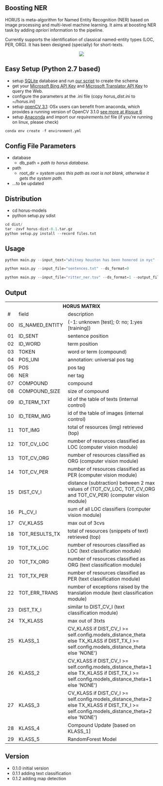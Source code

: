 ## Boosting NER
HORUS is meta-algorithm for Named Entity Recognition (NER) based on image processing and multi-level machine learning. It aims at boosting NER task by adding <i>apriori</i> information to the pipeline. 

Currently supports the identification of classical named-entity types (LOC, PER, ORG). It has been designed (specially) for short-texts.  
<p align="center">
<img src=http://dne5.com/whitney_example_peq.png />
</p>

## Easy Setup (Python 2.7 based)
- setup [SQLite](https://sqlite.org/) database and run [our script](https://github.com/dnes85/horus-models/blob/master/horus/cache/database/horus.db.sql) to create the schema
- get your [Microsoft Bing API Key](https://datamarket.azure.com/dataset/bing/search) and [Microsoft Translator API Key](https://datamarket.azure.com/developer/applications/register) to query the Web.
- configure the parameters at the .ini file (copy _horus_dist.ini_ to _~/horus.ini_)
- setup [openCV 3.1](http://www.pyimagesearch.com/2015/06/22/install-opencv-3-0-and-python-2-7-on-ubuntu/): OSx users can benefit from anaconda, which provides a running version of OpenCV 3.1.0 [see more at #issue 6](https://github.com/dnes85/horus-models/issues/6)
- setup [Anaconda](https://anaconda.org/) and import our _requirements.txt_ file (if you're running on linux, please check) 
```python 
conda env create -f environment.yml 
```

## Config File Parameters
- database
    - db_path = *path to horus database.*
- path 
    - root_dir = *system uses this path as root is not blank, otherwise it gets the system path.*
- ...to be updated

## Distribution
- cd horus-models
- python setup.py sdist

```python
cd dist/
tar -zxvf horus-dist-0.1.tar.gz
python setup.py install --record files.txt
```

## Usage 
```python
python main.py --input_text="whitney houston has been honored in nyc" --ds_format=0 --output_format="csv"

python main.py --input_file="sentences.txt" --ds_format=0

python main.py --input_file="ritter_ner.tsv" --ds_format=1 --output_file="metadata" --output_format="json"
```

## Output
<table>
  <tr>
    <th colspan="3">HORUS MATRIX</th>
  </tr>
  <tr>
    <td>#</td>
    <td>field</td>
    <td>description</td>
  </tr>
  <tr>
    <td>00</td>
    <td>IS_NAMED_ENTITY</td>
    <td>(-1: unknown [test]; 0: no; 1:yes [training])</td>
  </tr>
  <tr>
    <td>01</td>
    <td>ID_SENT</td>
    <td>sentence position</td>
  </tr>
  <tr>
    <td>02</td>
    <td>ID_WORD</td>
    <td>term position</td>
  </tr>
  <tr>
    <td>03</td>
    <td>TOKEN</td>
    <td>word or term (compound)</td>
  </tr>
  <tr>
    <td>04</td>
    <td>POS_UNI</td>
    <td>annotation: universal pos tag</td>
  </tr>
  <tr>
    <td>05</td>
    <td>POS</td>
    <td>pos tag</td>
  </tr>
  <tr>
    <td>06</td>
    <td>NER</td>
    <td>ner tag</td>
  </tr>
  <tr>
    <td>07</td>
    <td>COMPOUND</td>
    <td>compound</td>
  </tr>
  <tr>
    <td>08</td>
    <td>COMPOUND_SIZE</td>
    <td>size of compound</td>
  </tr>
  <tr>
    <td>09</td>
    <td>ID_TERM_TXT</td>
    <td>id of the table of texts (internal control)</td>
  </tr>
  <tr>
    <td>10</td>
    <td>ID_TERM_IMG</td>
    <td>id of the table of images (internal control)</td>
  </tr>
  <tr>
    <td>11</td>
    <td>TOT_IMG</td>
    <td>total of resources (img) retrieved (top)</td>
  </tr>
  <tr>
    <td>12</td>
    <td>TOT_CV_LOC</td>
    <td>number of resources classified as LOC (computer vision module)</td>
  </tr>
  <tr>
    <td>13</td>
    <td>TOT_CV_ORG</td>
    <td>number of resources classified as ORG (computer vision module)</td>
  </tr>
  <tr>
    <td>14</td>
    <td>TOT_CV_PER</td>
    <td>number of resources classified as PER (computer vision module)</td>
  </tr>
  <tr>
    <td>15</td>
    <td>DIST_CV_I</td>
    <td>distance (subtraction) between 2 max values of (TOT_CV_LOC, TOT_CV_ORG and TOT_CV_PER) (computer vision module)</td>
  </tr>
  <tr>
    <td>16</td>
    <td>PL_CV_I</td>
    <td>sum of all LOC classifiers (computer vision module)</td>
  </tr>
  <tr>
    <td>17</td>
    <td>CV_KLASS</td>
    <td>max out of 3cvs</td>
  </tr>
  <tr>
    <td>18</td>
    <td>TOT_RESULTS_TX</td>
    <td>total of resources (snippets of text) retrieved (top)</td>
  </tr>
  <tr>
    <td>19</td>
    <td>TOT_TX_LOC</td>
    <td>number of resources classified as LOC (text classification module)</td>
  </tr>
  <tr>
    <td>20</td>
    <td>TOT_TX_ORG</td>
    <td>number of resources classified as ORG (text classification module)</td>
  </tr>
  <tr>
    <td>21</td>
    <td>TOT_TX_PER</td>
    <td>number of resources classified as PER (text classification module)</td>
  </tr>
  <tr>
    <td>22</td>
    <td>TOT_ERR_TRANS</td>
    <td>number of exceptions raised by the translation module (text classification module)</td>
  </tr>
  <tr>
    <td>23</td>
    <td>DIST_TX_I</td>
    <td>similar to DIST_CV_I (text classification module)</td>
  </tr>
  <tr>
    <td>24</td>
    <td>TX_KLASS</td>
    <td>max out of 3txts</td>
  </tr>
  <tr>
    <td>25</td>
    <td>KLASS_1</td>
    <td>CV_KLASS if DIST_CV_I &gt;= self.config.models_distance_theta else TX_KLASS if DIST_TX_I &gt;= self.config.models_distance_theta else 'NONE')</td>
  </tr>
  <tr>
    <td>26</td>
    <td>KLASS_2</td>
    <td>CV_KLASS if DIST_CV_I &gt;= self.config.models_distance_theta+1 else TX_KLASS if DIST_TX_I &gt;= self.config.models_distance_theta+1 else 'NONE')</td>
  </tr>
  <tr>
    <td>27</td>
    <td>KLASS_3</td>
    <td>CV_KLASS if DIST_CV_I &gt;= self.config.models_distance_theta+2 else TX_KLASS if DIST_TX_I &gt;= self.config.models_distance_theta+2 else 'NONE')</td>
  </tr>
  <tr>
    <td>28</td>
    <td>KLASS_4</td>
    <td>Compound Update [based on KLASS_1]</td>
  </tr>
  <tr>
    <td>29</td>
    <td>KLASS_5</td>
    <td>RandomForest Model</td>
  </tr>
</table>

## Version
- 0.1.0 initial version
- 0.1.1 adding text classification
- 0.1.2 adding map detection
